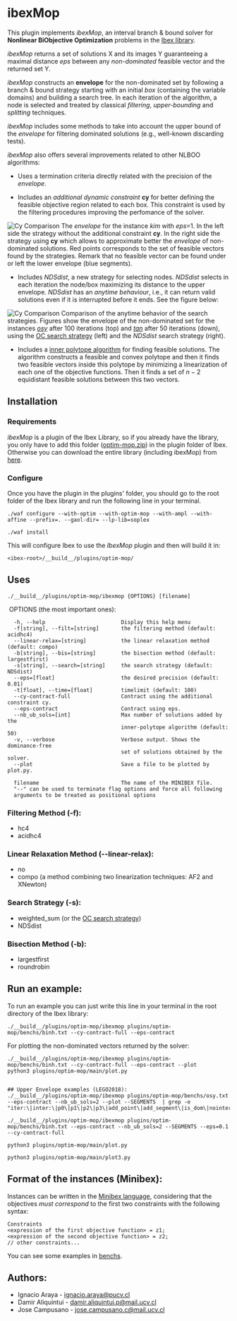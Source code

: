 # ibexMop

This plugin implements *ibexMop*, an
interval branch & bound solver for **Nonlinear BiObjective Optimization** problems
in the [Ibex library](https://github.com/ibex-team/ibex-lib).

*ibexMop* returns a set of solutions X and its images Y
guaranteeing a maximal distance *eps* between
any *non-dominated* feasible vector and the returned set Y.

*ibexMop* constructs an **envelope** for the non-dominated set
by following a branch & bound strategy starting with an initial *box* (containing the variable domains)
and building a search tree. In each iteration of the algorithm,
a node is selected and treated by classical *filtering*, *upper-bounding*
and *splitting* techniques.

*ibexMop* includes some methods to take into account the upper bound of the
*envelope* for filtering dominated solutions (e.g., well-known discarding tests).

*ibexMop* also offers several improvements related to other NLBOO algorithms:

* Uses a termination criteria directly related with the
precision of the *envelope*.

* Includes an *additional dynamic constraint* **cy** for better defining the feasible
objective region related to each box. This constraint is used
by the filtering procedures improving the perfomance of the solver.

![Cy Comparison](https://i.imgur.com/yLIxyUV.png)
The *envelope* for the instance *kim* with *eps*=1.
In the left side the strategy without the additional constraint **cy**.
In the right side the strategy using **cy** which allows
to approximate better the *envelope* of non-dominated solutions.
Red points corresponds to the set of feasible vectors found by the strategies.
Remark that no feasible vector can be found under or left the lower envelope (blue segments).

* Includes *NDSdist*, a new strategy for selecting nodes. *NDSdist*
selects in each iteration the node/box maximizing its distance to the
upper envelope.
*NDSdist* has an *anytime behaviour*, i.e., it can return valid solutions
even if it is interrupted before it ends. See the figure below:

![Cy Comparison](https://i.imgur.com/uyZq6gB.png)
Comparison of the anytime behavior of the search strategies.
Figures show the envelope of the non-dominated set for the instances
[*osy*](https://github.com/INFPUCV/ibex-lib/blob/master/plugins/optim-mop/benchs/osy.txt)
after 100 iterations (top) and [*tan*](https://github.com/INFPUCV/ibex-lib/blob/master/plugins/optim-mop/benchs/tan.txt)
after 50 iterations (down),
using the [OC search strategy](http://www.sciencedirect.com/science/article/pii/S0377221716303824) (left)
and the *NDSdist* search strategy (right).

* Includes a [inner polytope algorithm](http://citeseerx.ist.psu.edu/viewdoc/download?doi=10.1.1.653.5777&rep=rep1&type=pdf)
for finding feasible solutions.
The algorithm constructs a feasible and convex polytope and then it finds
two feasible vectors inside this polytope by minimizing a linearization of each one of the
objective functions.
Then it finds a set of $n-2$ equidistant feasible solutions
between this two vectors.

## Installation

### Requirements

*ibexMop* is a plugin of the Ibex Library, so if you already have the library,
you only have to add this folder
([optim-mop.zip](https://github.com/INFPUCV/ibex-lib/blob/master/plugins/optim-mop/optim-mop-20180110.zip)) in the plugin
folder of Ibex.
Otherwise you can download the entire library (including ibexMop) from [here](https://github.com/INFPUCV/ibex-lib).

### Configure

Once you have the plugin in the plugins' folder, you should go to the root folder of the  Ibex library
and run the following line in your terminal.

```
./waf configure --with-optim --with-optim-mop --with-ampl --with-affine --prefix=. --gaol-dir= --lp-lib=soplex
```
```
./waf install
```

This will configure Ibex to use the *IbexMop* plugin and then will build it in:
```
<ibex-root>/__build__/plugins/optim-mop/
```

## Uses
```
./__build__/plugins/optim-mop/ibexmop {OPTIONS} [filename]
```
  OPTIONS (the most important ones):

      -h, --help                        Display this help menu
      -f[string], --filt=[string]       the filtering method (default: acidhc4)
      --linear-relax=[string]           the linear relaxation method (default: compo)
      -b[string], --bis=[string]        the bisection method (default: largestfirst)
      -s[string], --search=[string]     the search strategy (default: NDSdist)
      --eps=[float]                     the desired precision (default: 0.01)
      -t[float], --time=[float]         timelimit (default: 100)
      --cy-contract-full                Contract using the additional constraint cy.
      --eps-contract                    Contract using eps.
      --nb_ub_sols=[int]                Max number of solutions added by the
                                        inner-polytope algorithm (default: 50)
      -v, --verbose                     Verbose output. Shows the dominance-free
                                        set of solutions obtained by the solver.
      --plot                            Save a file to be plotted by plot.py.

      filename                          The name of the MINIBEX file.
      "--" can be used to terminate flag options and force all following
      arguments to be treated as positional options

### Filtering Method (-f):
 + hc4
 + acidhc4
### Linear Relaxation Method (--linear-relax):
 + no
 + compo (a method combining two linearization techniques: AF2 and XNewton)
### Search Strategy (-s):
 + weighted_sum (or the [OC search strategy](http://www.sciencedirect.com/science/article/pii/S0377221716303824))
 + NDSdist
### Bisection Method (-b):
 + largestfirst
 + roundrobin

## Run an example:

To run an example you can just write this line in your terminal in the root directory of the Ibex library:
```
./__build__/plugins/optim-mop/ibexmop plugins/optim-mop/benchs/binh.txt --cy-contract-full --eps-contract
```

For plotting the non-dominated vectors returned by the solver:
```
./__build__/plugins/optim-mop/ibexmop plugins/optim-mop/benchs/binh.txt --cy-contract-full --eps-contract --plot
python3 plugins/optim-mop/main/plot.py


## Upper Envelope examples (LEGO2018):
./__build__/plugins/optim-mop/ibexmop plugins/optim-mop/benchs/osy.txt --eps-contract --nb_ub_sols=2 --plot --SEGMENTS  | grep -e "iter:\|inter:\|p0\|p1\|p2\|p3\|add_point\|add_segment\|is_dom\|nointer:"

./__build__/plugins/optim-mop/ibexmop plugins/optim-mop/benchs/binh.txt --eps-contract --nb_ub_sols=2 --SEGMENTS --eps=0.1 --cy-contract-full

python3 plugins/optim-mop/main/plot.py

python3 plugins/optim-mop/main/plot3.py
```


## Format of the instances (Minibex):

Instances can be written in the [Minibex language](http://www.ibex-lib.org/doc/minibex.html),
considering that the objectives *must correspond* to the first two constraints with the following syntax:
```
Constraints
<expression of the first objective function> = z1;
<expression of the second objective function> = z2;
// other constraints...
```
You can see some examples in [benchs](https://github.com/INFPUCV/ibex-lib/tree/master/plugins/optim-mop/benchs).


## Authors:
 - Ignacio Araya - <ignacio.araya@pucv.cl>
 - Damir Aliquintui - <damir.aliquintui.p@mail.ucv.cl>
 - Jose Campusano - <jose.campusano.c@mail.ucv.cl>
